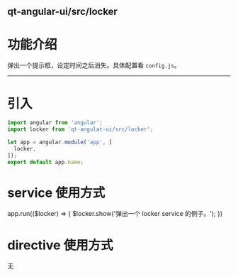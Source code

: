 qt-angular-ui/src/locker
---

# 功能介绍
弹出一个提示框，设定时间之后消失。具体配置看 `config.js`。

---

# 引入

```javascript
import angular from 'angular';
import locker from 'qt-angulat-ui/src/locker';

let app = angular.module('app', [
  locker,
]);
export default app.name;
```

# service 使用方式

app.run(($locker) => {
  $locker.show('弹出一个 locker service 的例子。');
})

# directive 使用方式
无
